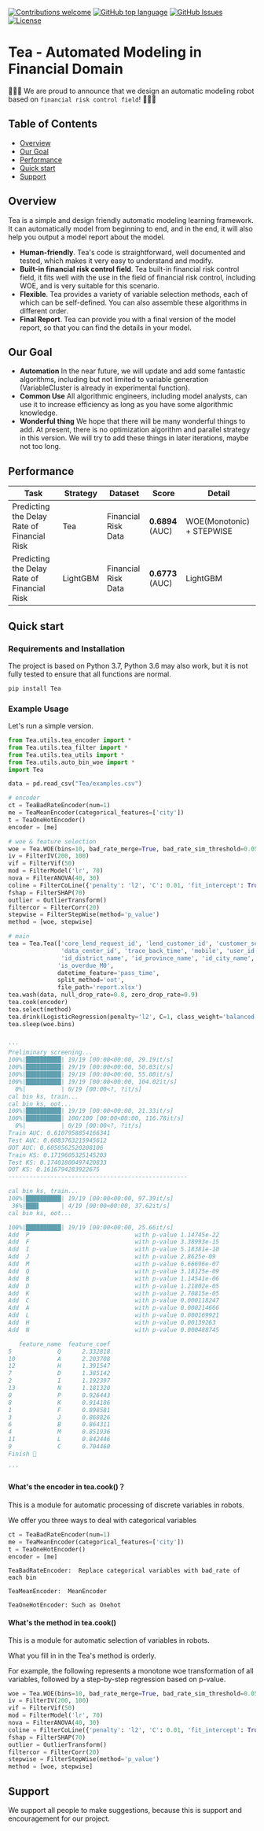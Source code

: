 [![Contributions welcome](https://img.shields.io/badge/contributions-welcome-brightgreen.svg)](CONTRIBUTING.md)
[![GitHub top language](https://img.shields.io/github/languages/top/didi/delta)](https://img.shields.io/github/languages/top/didi/delta)
[![GitHub Issues](https://img.shields.io/github/issues/didi/delta.svg)](https://github.com/didi/delta/issues)
[![License](https://img.shields.io/badge/License-Apache%202.0-blue.svg)](https://github.com/didi/delta/blob/master/LICENSE)

# **Tea - Automated Modeling in Financial Domain**

🎉🎉🎉 We are proud to announce that we design an automatic modeling robot based on `financial risk control field`! 🎉🎉🎉

## Table of Contents
- [Overview](#overview)
- [Our Goal](#our-goal)
- [Performance](#performance)
- [Quick start](#quick-start)
- [Support](#support)

## Overview

Tea is a simple and design friendly automatic modeling learning framework.
It can automatically model from beginning to end, and in the end, it will also help you output a model report about the model.

- **Human-friendly**. Tea's code is straightforward, well documented and tested, which makes it very easy to understand and modify.
- **Built-in financial risk control field**. Tea built-in financial risk control field, it fits well with the use in the field of financial risk control, including WOE, and is very suitable for this scenario.
- **Flexible**. Tea provides a variety of variable selection methods, each of which can be self-defined. You can also assemble these algorithms in different order. 
- **Final Report**. Tea can provide you with a final version of the model report, so that you can find the details in your model. 

## Our Goal

- **Automation** In the near future, we will update and add some fantastic algorithms, including but not limited to variable generation (VariableCluster is already in experimental function).
- **Common Use** All algorithmic engineers, including model analysts, can use it to increase efficiency as long as you have some algorithmic knowledge.
- **Wonderful thing** We hope that there will be many wonderful things to add. At present, there is no optimization algorithm and parallel strategy in this version. We will try to add these things in later iterations, maybe not too long.

## Performance

| Task                                        | Strategy | Dataset                   | Score            | Detail                                                                                                             |
| ------------------------------------------- | -------- | ------------------------- | ---------------- | -------------------------- |
| Predicting the Delay Rate of Financial Risk |   Tea    | Financial Risk Data       | **0.6894** (AUC) | WOE(Monotonic) + STEPWISE |
| Predicting the Delay Rate of Financial Risk | LightGBM | Financial Risk Data       | **0.6773** (AUC) |         LightGBM          |


## Quick start

### Requirements and Installation


The project is based on Python 3.7, Python 3.6 may also work, but it is not fully tested to ensure that all functions are normal.

```bash
pip install Tea
```

### Example Usage

Let's run a simple version.

```python
from Tea.utils.tea_encoder import *
from Tea.utils.tea_filter import *
from Tea.utils.tea_utils import *
from Tea.utils.auto_bin_woe import *
import Tea

data = pd.read_csv("Tea/examples.csv")

# encoder
ct = TeaBadRateEncoder(num=1)
me = TeaMeanEncoder(categorical_features=['city'])
t = TeaOneHotEncoder()
encoder = [me]

# woe & feature selection
woe = Tea.WOE(bins=10, bad_rate_merge=True, bad_rate_sim_threshold=0.05, psi_threshold=0.1, iv_threshold=None)
iv = FilterIV(200, 100)
vif = FilterVif(50)
mod = FilterModel('lr', 70)
nova = FilterANOVA(40, 30)
coline = FilterCoLine({'penalty': 'l2', 'C': 0.01, 'fit_intercept': True})
fshap = FilterSHAP(70)
outlier = OutlierTransform()
filtercor = FilterCorr(20)
stepwise = FilterStepWise(method='p_value')
method = [woe, stepwise]

# main
tea = Tea.Tea(['core_lend_request_id', 'lend_customer_id', 'customer_sex',
               'data_center_id', 'trace_back_time', 'mobile', 'user_id', 'id_no', 'task_id', 'id',
               'id_district_name', 'id_province_name', 'id_city_name', 'pass_time'],
              'is_overdue_M0',
              datetime_feature='pass_time',
              split_method='oot',
              file_path='report.xlsx')
tea.wash(data, null_drop_rate=0.8, zero_drop_rate=0.9)
tea.cook(encoder)
tea.select(method)
tea.drink(LogisticRegression(penalty='l2', C=1, class_weight='balanced'))
tea.sleep(woe.bins)


'''
Preliminary screening...
100%|██████████| 19/19 [00:00<00:00, 29.19it/s]
100%|██████████| 19/19 [00:00<00:00, 50.03it/s]
100%|██████████| 19/19 [00:00<00:00, 55.00it/s]
100%|██████████| 19/19 [00:00<00:00, 104.02it/s]
  0%|          | 0/19 [00:00<?, ?it/s]
cal bin ks, train...
cal bin ks, oot...
100%|██████████| 19/19 [00:00<00:00, 21.33it/s]
100%|██████████| 100/100 [00:00<00:00, 116.78it/s]
  0%|          | 0/19 [00:00<?, ?it/s]
Train AUC: 0.6107958854166341
Test AUC: 0.6083763215945612
OOT AUC: 0.6050562520208106
Train KS: 0.1719605325145203
Test KS: 0.17401800497420833
OOT KS: 0.1616794283922675
--------------------------------------------------- 

cal bin ks, train...
100%|██████████| 19/19 [00:00<00:00, 97.39it/s]
 36%|███▋      | 4/19 [00:00<00:00, 37.62it/s]
cal bin ks, oot...

100%|██████████| 19/19 [00:00<00:00, 25.66it/s]
Add  P                              with p-value 1.14745e-22
Add  F                              with p-value 3.38993e-15
Add  I                              with p-value 5.18381e-10
Add  J                              with p-value 2.8625e-09
Add  M                              with p-value 6.66696e-07
Add  Q                              with p-value 3.18125e-09
Add  B                              with p-value 1.14541e-06
Add  D                              with p-value 1.21802e-05
Add  K                              with p-value 2.70815e-05
Add  C                              with p-value 0.000118247
Add  A                              with p-value 0.000214666
Add  L                              with p-value 0.000169921
Add  H                              with p-value 0.00139263
Add  N                              with p-value 0.000488745

   feature_name  feature_coef
5             Q      2.332818
10            A      2.203708
12            H      1.391547
7             D      1.385142
2             I      1.192397
13            N      1.181320
0             P      0.926443
8             K      0.914186
1             F      0.898581
3             J      0.868826
6             B      0.864311
4             M      0.851936
11            L      0.842446
9             C      0.704460
Finish 🍵 

'''
```

#### What's the encoder in tea.cook()？

This is a module for automatic processing of discrete variables in robots.

We offer you three ways to deal with categorical variables

```python
ct = TeaBadRateEncoder(num=1)
me = TeaMeanEncoder(categorical_features=['city'])
t = TeaOneHotEncoder()
encoder = [me]
```


```TeaBadRateEncoder:  Replace categorical variables with bad_rate of each bin```

```TeaMeanEncoder:  MeanEncoder```

```TeaOneHotEncoder: Such as Onehot```



#### What's the method in tea.cook()

This is a module for automatic selection of variables in robots.

What you fill in in the Tea's method is orderly.

For example, the following represents a monotone woe transformation of all variables, followed by a step-by-step regression based on p-value.

```python
woe = Tea.WOE(bins=10, bad_rate_merge=True, bad_rate_sim_threshold=0.05, psi_threshold=0.1, iv_threshold=None)
iv = FilterIV(200, 100)
vif = FilterVif(50)
mod = FilterModel('lr', 70)
nova = FilterANOVA(40, 30)
coline = FilterCoLine({'penalty': 'l2', 'C': 0.01, 'fit_intercept': True})
fshap = FilterSHAP(70)
outlier = OutlierTransform()
filtercor = FilterCorr(20)
stepwise = FilterStepWise(method='p_value')
method = [woe, stepwise]
```

## Support

We support all people to make suggestions, because this is support and encouragement for our project.

